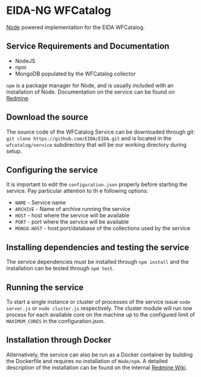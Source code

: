 # EIDA-NG WFCatalog

[Node](https://nodejs.org/en/) powered implementation for the EIDA WFCatalog.

## Service Requirements and Documentation

* NodeJS
* npm
* MongoDB populated by the WFCatalog collector

`npm` is a package manager for Node, and is usually included with an installation
of Node. Documentation on the service can be found
on [Redmine](https://dev.knmi.nl/projects/eida/wiki/WFCatalog#3-EIDANG-WFCatalog-Web-Service).

## Download the source

The source code of the WFCatalog Service can be downloaded through
git: `git clone https://github.com/EIDA/EIDA.git` and is located in
the `wfcatalog/service` subdirectory that will be our working directory during setup.

## Configuring the service

It is important to edit the `configuration.json` properly before starting the
service. Pay particular attention to th
e following options:

* `NAME` - Service name
* `ARCHIVE` - Name of archive running the service
* `HOST` - host where the service will be available
* `PORT` - port where the service will be available
* `MONGO.HOST` - host:port/database of the collections used by the service

## Installing dependencies and testing the service

The service dependencies must be installed through `npm install` and the
installation can be tested through `npm test`.

## Running the service

To start a single instance or cluster of processes of the service
issue `node server.js` or `node cluster.js` respectively. The cluster module
will run one process for each available core on the machine up to the
configured limit of `MAXIMUM_CORES` in the configuration.json.

## Installation through Docker

Alternatively, the service can also be run as a Docker container by building
the Dockerfile and requires no installation of `Node/npm`. A detailed
description of the installation can be found on the
internal [Redmine Wiki](https://dev.knmi.nl/projects/eida/wiki/WFCatalogDocker).
